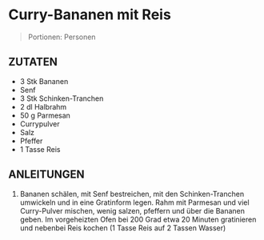 # Curry-Bananen mit Reis

> Portionen:  Personen

## ZUTATEN
* 3 Stk Bananen
* Senf
* 3 Stk Schinken-Tranchen
* 2 dl Halbrahm
* 50 g Parmesan
* Currypulver
* Salz
* Pfeffer
* 1 Tasse Reis


## ANLEITUNGEN

1. Bananen schälen, mit Senf bestreichen, mit den Schinken-Tranchen umwickeln und in eine Gratinform legen. Rahm mit Parmesan und viel Curry-Pulver mischen, wenig salzen, pfeffern und über die Bananen geben. Im vorgeheizten Ofen bei 200 Grad etwa 20 Minuten gratinieren und nebenbei Reis kochen (1 Tasse Reis auf 2 Tassen Wasser)
